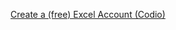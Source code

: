 [Create a (free) Excel Account (Codio)](https://elite-height-60d.notion.site/Create-a-free-Excel-Account-Codio-14f738528d8a803580f4cd3aa3f63dd2)

